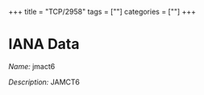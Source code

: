 +++
title = "TCP/2958"
tags = [""]
categories = [""]
+++

# IANA Data

_Name:_ jmact6

_Description:_ JAMCT6

